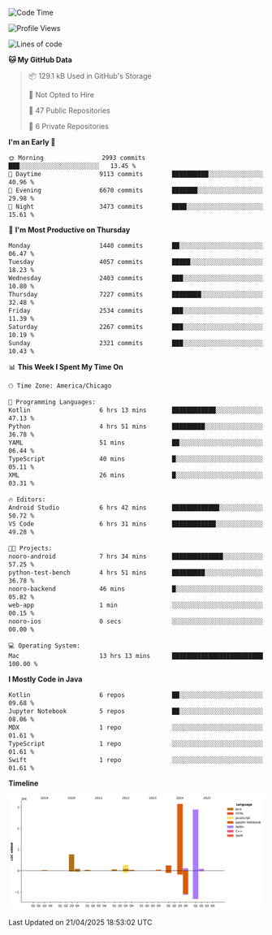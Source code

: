 <!--START_SECTION:waka-->
![Code Time](http://img.shields.io/badge/Code%20Time-1%2C228%20hrs%2042%20mins-blue)

![Profile Views](http://img.shields.io/badge/Profile%20Views-9-blue)

![Lines of code](https://img.shields.io/badge/From%20Hello%20World%20I%27ve%20Written-7.8%20million%20lines%20of%20code-blue)

**🐱 My GitHub Data** 

> 📦 129.1 kB Used in GitHub's Storage 
 > 
> 🚫 Not Opted to Hire
 > 
> 📜 47 Public Repositories 
 > 
> 🔑 6 Private Repositories 
 > 
**I'm an Early 🐤** 

```text
🌞 Morning                2993 commits        ███░░░░░░░░░░░░░░░░░░░░░░   13.45 % 
🌆 Daytime                9113 commits        ██████████░░░░░░░░░░░░░░░   40.96 % 
🌃 Evening                6670 commits        ███████░░░░░░░░░░░░░░░░░░   29.98 % 
🌙 Night                  3473 commits        ████░░░░░░░░░░░░░░░░░░░░░   15.61 % 
```
📅 **I'm Most Productive on Thursday** 

```text
Monday                   1440 commits        ██░░░░░░░░░░░░░░░░░░░░░░░   06.47 % 
Tuesday                  4057 commits        █████░░░░░░░░░░░░░░░░░░░░   18.23 % 
Wednesday                2403 commits        ███░░░░░░░░░░░░░░░░░░░░░░   10.80 % 
Thursday                 7227 commits        ████████░░░░░░░░░░░░░░░░░   32.48 % 
Friday                   2534 commits        ███░░░░░░░░░░░░░░░░░░░░░░   11.39 % 
Saturday                 2267 commits        ███░░░░░░░░░░░░░░░░░░░░░░   10.19 % 
Sunday                   2321 commits        ███░░░░░░░░░░░░░░░░░░░░░░   10.43 % 
```


📊 **This Week I Spent My Time On** 

```text
🕑︎ Time Zone: America/Chicago

💬 Programming Languages: 
Kotlin                   6 hrs 13 mins       ████████████░░░░░░░░░░░░░   47.13 % 
Python                   4 hrs 51 mins       █████████░░░░░░░░░░░░░░░░   36.78 % 
YAML                     51 mins             ██░░░░░░░░░░░░░░░░░░░░░░░   06.44 % 
TypeScript               40 mins             █░░░░░░░░░░░░░░░░░░░░░░░░   05.11 % 
XML                      26 mins             █░░░░░░░░░░░░░░░░░░░░░░░░   03.31 % 

🔥 Editors: 
Android Studio           6 hrs 42 mins       █████████████░░░░░░░░░░░░   50.72 % 
VS Code                  6 hrs 31 mins       ████████████░░░░░░░░░░░░░   49.28 % 

🐱‍💻 Projects: 
nooro-android            7 hrs 34 mins       ██████████████░░░░░░░░░░░   57.25 % 
python-test-bench        4 hrs 51 mins       █████████░░░░░░░░░░░░░░░░   36.78 % 
nooro-backend            46 mins             █░░░░░░░░░░░░░░░░░░░░░░░░   05.82 % 
web-app                  1 min               ░░░░░░░░░░░░░░░░░░░░░░░░░   00.15 % 
nooro-ios                0 secs              ░░░░░░░░░░░░░░░░░░░░░░░░░   00.00 % 

💻 Operating System: 
Mac                      13 hrs 13 mins      █████████████████████████   100.00 % 
```

**I Mostly Code in Java** 

```text
Kotlin                   6 repos             ██░░░░░░░░░░░░░░░░░░░░░░░   09.68 % 
Jupyter Notebook         5 repos             ██░░░░░░░░░░░░░░░░░░░░░░░   08.06 % 
MDX                      1 repo              ░░░░░░░░░░░░░░░░░░░░░░░░░   01.61 % 
TypeScript               1 repo              ░░░░░░░░░░░░░░░░░░░░░░░░░   01.61 % 
Swift                    1 repo              ░░░░░░░░░░░░░░░░░░░░░░░░░   01.61 % 
```



**Timeline**

![Lines of Code chart](https://raw.githubusercontent.com/phanijsp/phanijsp/main/assets/bar_graph.png)


 Last Updated on 21/04/2025 18:53:02 UTC
<!--END_SECTION:waka-->
